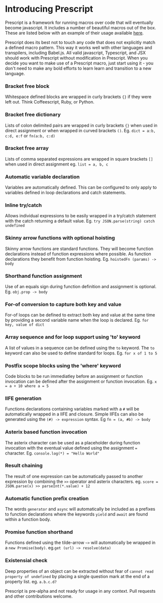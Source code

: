 # Introducing Prescript
Prescript is a framework for running macros over code that will eventually become javascript. It includes a number of beautiful macros out of the box. These are listed below with an example of their usage available [here](example.js). 

Prescript does its best not to touch any code that does not explicitly match a defined macro pattern. This way it works well with other languages and transpilers, including Babel.js. All valid javascript, Typescript, and JSX should work with Prescript without modification in Prescript. When you decide you want to make use of a Prescript macro, just start using it - you don't need to make any bold efforts to learn learn and transition to a new language.

### Bracket free block
Whitespace defined blocks are wrapped in curly brackets `{}` if they were left out. Think Coffeescript, Ruby, or Python.

### Bracket free dictionary
Lists of colon delimited pairs are wrapped in curly brackets `{}` when used in direct assignment or when wrapped in curved brackets `()`. Eg. `dict = a:b, c:d, e:f` or `fn(a:b, c:d)`

### Bracket free array
Lists of comma separated expressions are wrapped in square brackets `[]` when used in direct assignment eg. `list = a, b, c`

### Automatic variable declaration
Variables are automatically defined. This can be configured to only apply to variables defined in loop declarations and catch statements.

### Inline try/catch
Allows individual expressions to be easily wrapped in a try/catch statement with the catch returning a default value. Eg. `try JSON.parse(string) catch undefined`

### Skinny arrow functions with optional hoisting
Skinny arrow functions are standard functions. They will become function declarations instead of function expressions where possible. As function declarations they benefit from function hoisting. Eg. `hoistedFn (params) -> body`

### Shorthand function assignment
Use of an equals sign during function definition and assignment is optional. Eg. `obj.prop -> body`

### For-of conversion to capture both key and value
For-of loops can be defined to extract both key and value at the same time by providing a second variable name when the loop is declared. Eg. `for key, value of dict`

### Array sequence and for loop support using 'to' keyword
A list of values in a sequence can be defined using the `to` keyword. The `to` keyword can also be used to define standard for loops. Eg.  `for x of 1 to 5`

### Postfix scope blocks using the 'where' keyword
Code blocks to be run immediatley before an assignment or function invocation can be defined after the assignment or function invocation. Eg.  `x = a + 10 where a = 5`

### IIFE generation
Functions declarations containing variables marked with a `#` will be automatically wrapped in a IIFE and closure. Simple IIFEs can also be generated using the `(#) -> expression` syntax. Eg  `fn = (a, #b) -> body`

### Asterix based function invocation
The asterix character can be used as a placeholder during function invocation with the eventual value defined using the assignment `=` character. Eg.  `console.log(*) = "Hello World"`

### Result chaining
The result of one expression can be automatically passed to another expression by combining the `>>` operator and asterix characters. eg. `score = JSON.parse(x) >> parseInt(*.value) + 12`

### Automatic function prefix creation
The words `generator` and `async` will automatically be included as a prefixes to function declarations where the keywords `yield` and `await` are found within a function body.

### Promise function shorthand
Functions defined using the tilde-arrow `~>` will automatically be wrapped in a `new Promise(body)`. eg.`get (url) ~> resolve(data)`

### Existensial check
Deep properties of an object can be extracted without fear of `cannot read property of undefined` by placing a single question mark at the end of a property list. eg. `a.b.c.d?`

Prescript is pre-alpha and not ready for usage in any context. Pull requests and other contributions welcome.

